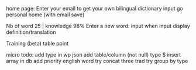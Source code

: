 
home page: Enter your email to get your own bilingual dictionary
input go personal home (with email save)

Nb of word 25 | knowledge 98%
Enter a new word:
input
when input display definition/translation
 
Training (beta) 
table point

micro todo:
 add type in wp json
 add table/column (not null) type $
 insert array in db
 add priority english word
 try concat three trad
 try group by type